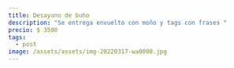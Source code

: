 ```yaml
---
title: Desayuno de buho
description: "Se entrega envuelto con moño y tags con frases "
precio: $ 3500
tags:
  - post
image: /assets/assets/img-20220317-wa0000.jpg
---
```

